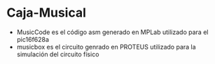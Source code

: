 # Caja-Musical
- MusicCode es el código asm generado en MPLab utilizado para el pic16f628a
- musicbox es el circuito genrado en PROTEUS utilizado para la simulación del circuito físico
